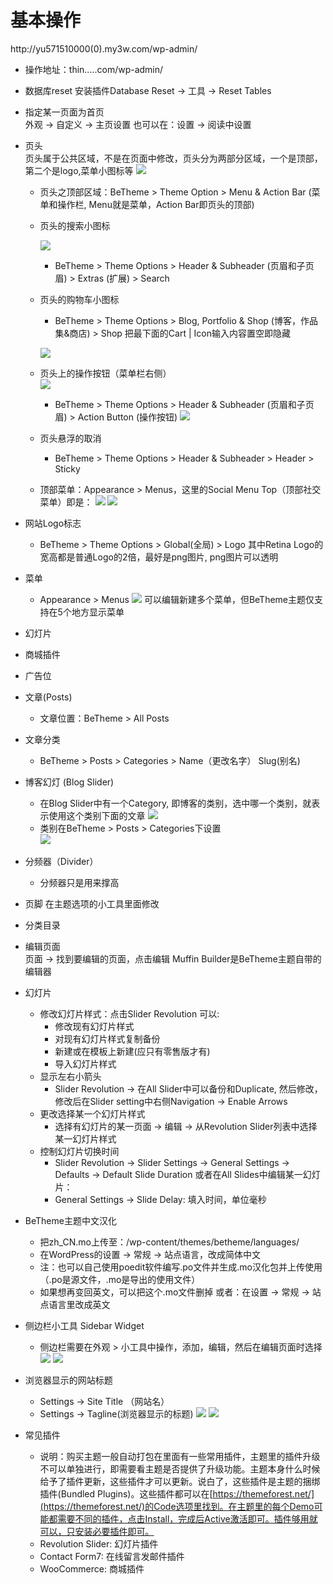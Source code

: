 # 基本操作

http://yu571510000(0).my3w.com/wp-admin/

- 操作地址：thin.....com/wp-admin/
- 数据库reset
  安装插件Database Reset -> 工具 -> Reset Tables
- 指定某一页面为首页<br>
  外观 -> 自定义 -> 主页设置 也可以在：设置 -> 阅读中设置
- 页头<br>
  页头属于公共区域，不是在页面中修改，页头分为两部分区域，一个是顶部，第二个是logo,菜单小图标等
  ![](images/10.png)
  - 页头之顶部区域：BeTheme > Theme Option > Menu & Action Bar (菜单和操作栏, Menu就是菜单，Action Bar即页头的顶部)
  - 页头的搜索小图标   

    ![](images/14.png)
    - BeTheme > Theme Options > Header & Subheader (页眉和子页眉) > Extras (扩展) > Search
  - 页头的购物车小图标
    - BeTheme > Theme Options > Blog, Portfolio & Shop (博客，作品集&商店) > Shop 把最下面的Cart | Icon输入内容置空即隐藏

    ![](images/15.png)
  - 页头上的操作按钮（菜单栏右侧）<br/>
    ![](images/16.png)
    - BeTheme > Theme Options > Header & Subheader (页眉和子页眉) > Action Button (操作按钮)
    ![](images/17.png)
  - 页头悬浮的取消
    - BeTheme > Theme Options > Header & Subheader > Header > Sticky
  - 顶部菜单：Appearance > Menus，这里的Social Menu Top（顶部社交菜单）即是：
  ![](images/12.png)
  ![](images/13.png)
- 网站Logo标志
  - BeTheme > Theme Options > Global(全局) > Logo 其中Retina Logo的宽高都是普通Logo的2倍，最好是png图片, png图片可以透明
- 菜单<br>
  - Appearance > Menus 
  ![](images/11.png)
  可以编辑新建多个菜单，但BeTheme主题仅支持在5个地方显示菜单
- 幻灯片<br>
- 商城插件<br>
- 广告位<br>
- 文章(Posts)<br>
  - 文章位置：BeTheme > All Posts 
- 文章分类
  - BeTheme > Posts > Categories > Name（更改名字） Slug(别名)
- 博客幻灯 (Blog Slider)
  - 在Blog Slider中有一个Category, 即博客的类别，选中哪一个类别，就表示使用这个类别下面的文章
  ![](images/8.png)
  - 类别在BeTheme > Posts > Categories下设置  
  ![](images/9.png)  
- 分频器（Divider）
  - 分频器只是用来撑高
- 页脚 在主题选项的小工具里面修改<br>
- 分类目录<br>
- 编辑页面<br>
  页面 -> 找到要编辑的页面，点击编辑  Muffin Builder是BeTheme主题自带的编辑器
- 幻灯片
  - 修改幻灯片样式：点击Slider Revolution 可以: 
    - 修改现有幻灯片样式
    - 对现有幻灯片样式复制备份
    - 新建或在模板上新建(应只有零售版才有)
    - 导入幻灯片样式
  - 显示左右小箭头
    - Slider Revolution -> 在All Slider中可以备份和Duplicate, 然后修改，修改后在Slider setting中右侧Navigation -> Enable Arrows
  - 更改选择某一个幻灯片样式
    - 选择有幻灯片的某一页面 -> 编辑 -> 从Revolution Slider列表中选择某一幻灯片样式
  - 控制幻灯片切换时间
    - Slider Revolution -> Slider Settings -> General Settings -> Defaults -> Default Slide Duration 或者在All Slides中编辑某一幻灯片：
    - General Settings -> Slide Delay: 填入时间，单位毫秒

- BeTheme主题中文汉化<br>
  - 把zh_CN.mo上传至：/wp-content/themes/betheme/languages/
  - 在WordPress的设置 -> 常规 -> 站点语言，改成简体中文
  - 注：也可以自己使用poedit软件编写.po文件并生成.mo汉化包并上传使用（.po是源文件，.mo是导出的使用文件）
  - 如果想再变回英文，可以把这个.mo文件删掉 或者：在设置 -> 常规 -> 站点语言里改成英文
- 侧边栏小工具 Sidebar Widget
  - 侧边栏需要在外观 > 小工具中操作，添加，编辑，然后在编辑页面时选择
  ![](images/4.png)  ![](images/5.png)
- 浏览器显示的网站标题
  - Settings -> Site Title （网站名）
  - Settings -> Tagline(浏览器显示的标题)
  ![](images/6.png)
  ![](images/7.png)

- 常见插件
  - 说明：购买主题一般自动打包在里面有一些常用插件，主题里的插件升级不可以单独进行，即需要看主题是否提供了升级功能。主题本身什么时候给予了插件更新，这些插件才可以更新。说白了，这些插件是主题的捆绑插件(Bundled Plugins)。这些插件都可以在[https://themeforest.net/](https://themeforest.net/)的Code选项里找到。在主题里的每个Demo可能都需要不同的插件，点击Install，完成后Active激活即可。插件够用就可以，只安装必要插件即可。
  - Revolution Slider: 幻灯片插件
  - Contact Form7: 在线留言发邮件插件
  - WooCommerce: 商城插件
